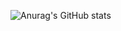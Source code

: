 ![Anurag's GitHub stats](https://github-readme-stats.vercel.app/api?username=maddy8381&show_icons=true)
